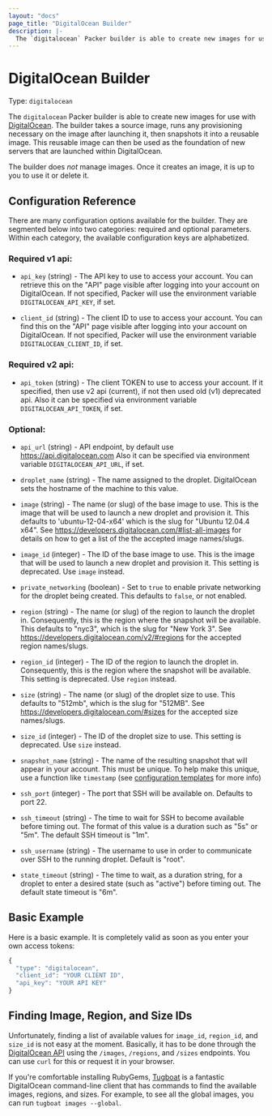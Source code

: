 ```yaml
---
layout: "docs"
page_title: "DigitalOcean Builder"
description: |-
  The `digitalocean` Packer builder is able to create new images for use with DigitalOcean. The builder takes a source image, runs any provisioning necessary on the image after launching it, then snapshots it into a reusable image. This reusable image can then be used as the foundation of new servers that are launched within DigitalOcean.
---
```


# DigitalOcean Builder

Type: `digitalocean`

The `digitalocean` Packer builder is able to create new images for use with
[DigitalOcean](http://www.digitalocean.com). The builder takes a source
image, runs any provisioning necessary on the image after launching it,
then snapshots it into a reusable image. This reusable image can then be
used as the foundation of new servers that are launched within DigitalOcean.

The builder does _not_ manage images. Once it creates an image, it is up to
you to use it or delete it.

## Configuration Reference

There are many configuration options available for the builder. They are
segmented below into two categories: required and optional parameters. Within
each category, the available configuration keys are alphabetized.

### Required v1 api:

* `api_key` (string) - The API key to use to access your account. You can
  retrieve this on the "API" page visible after logging into your account
  on DigitalOcean.
  If not specified, Packer will use the environment variable
  `DIGITALOCEAN_API_KEY`, if set.

* `client_id` (string) - The client ID to use to access your account. You can
  find this on the "API" page visible after logging into your account on
  DigitalOcean.
  If not specified, Packer will use the environment variable
  `DIGITALOCEAN_CLIENT_ID`, if set.

### Required v2 api:

* `api_token` (string) - The client TOKEN to use to access your account. If it
  specified, then use v2 api (current), if not then used old (v1) deprecated api.
  Also it can be specified via environment variable `DIGITALOCEAN_API_TOKEN`, if set.

### Optional:

* `api_url` (string) - API endpoint, by default use https://api.digitalocean.com
  Also it can be specified via environment variable `DIGITALOCEAN_API_URL`, if set.

* `droplet_name` (string) - The name assigned to the droplet. DigitalOcean
  sets the hostname of the machine to this value.

* `image` (string) - The name (or slug) of the base image to use. This is the
  image that will be used to launch a new droplet and provision it. This
  defaults to 'ubuntu-12-04-x64' which is the slug for "Ubuntu 12.04.4 x64".
  See https://developers.digitalocean.com/#list-all-images for details on how to get a list of the the accepted image names/slugs.

* `image_id` (integer) - The ID of the base image to use. This is the image that
  will be used to launch a new droplet and provision it.
  This setting is deprecated. Use `image` instead.

* `private_networking` (boolean) - Set to `true` to enable private networking
  for the droplet being created. This defaults to `false`, or not enabled.

* `region` (string) - The name (or slug) of the region to launch the droplet in.
  Consequently, this is the region where the snapshot will be available.
  This defaults to "nyc3", which is the slug for "New York 3".
  See https://developers.digitalocean.com/v2/#regions for the accepted region names/slugs.

* `region_id` (integer) - The ID of the region to launch the droplet in. Consequently,
  this is the region where the snapshot will be available.
  This setting is deprecated. Use `region` instead.

* `size` (string) - The name (or slug) of the droplet size to use.
  This defaults to "512mb", which is the slug for "512MB".
  See https://developers.digitalocean.com/#sizes for the accepted size names/slugs.

* `size_id` (integer) - The ID of the droplet size to use.
  This setting is deprecated. Use `size` instead.

* `snapshot_name` (string) - The name of the resulting snapshot that will
  appear in your account. This must be unique.
  To help make this unique, use a function like `timestamp` (see
  [configuration templates](/docs/templates/configuration-templates.html) for more info)

* `ssh_port` (integer) - The port that SSH will be available on. Defaults to port
  22.

* `ssh_timeout` (string) - The time to wait for SSH to become available
  before timing out. The format of this value is a duration such as "5s"
  or "5m". The default SSH timeout is "1m".

* `ssh_username` (string) - The username to use in order to communicate
  over SSH to the running droplet. Default is "root".

* `state_timeout` (string) - The time to wait, as a duration string,
  for a droplet to enter a desired state (such as "active") before
  timing out. The default state timeout is "6m".

## Basic Example

Here is a basic example. It is completely valid as soon as you enter your
own access tokens:

```javascript
{
  "type": "digitalocean",
  "client_id": "YOUR CLIENT ID",
  "api_key": "YOUR API KEY"
}
```

## Finding Image, Region, and Size IDs

Unfortunately, finding a list of available values for `image_id`, `region_id`,
and `size_id` is not easy at the moment. Basically, it has to be done through
the [DigitalOcean API](https://www.digitalocean.com/api_access) using the
`/images`, `/regions`, and `/sizes` endpoints. You can use `curl` for this
or request it in your browser.

If you're comfortable installing RubyGems, [Tugboat](https://github.com/pearkes/tugboat)
is a fantastic DigitalOcean command-line client that has commands to
find the available images, regions, and sizes. For example, to see all the
global images, you can run `tugboat images --global`.
